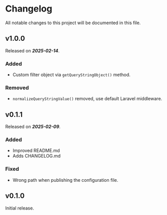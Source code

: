 # Changelog

All notable changes to this project will be documented in this file.

## v1.0.0

Released on **_2025-02-14_**.

### Added

- Custom filter object via `getQueryStringObject()` method.

### Removed

- `normalizeQueryStringValue()` removed, use default Laravel middleware.

## v0.1.1

Released on _**2025-02-09**_.

### Added

- Improved README.md
- Adds CHANGELOG.md

### Fixed

- Wrong path when publishing the configuration file.

## v0.1.0

Initial release.